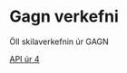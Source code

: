 # Gagn verkefni

Öll skilaverkefnin úr GAGN

[API úr 4](https://github.com/gudmunduroh/GAGNVerkefni4/)
